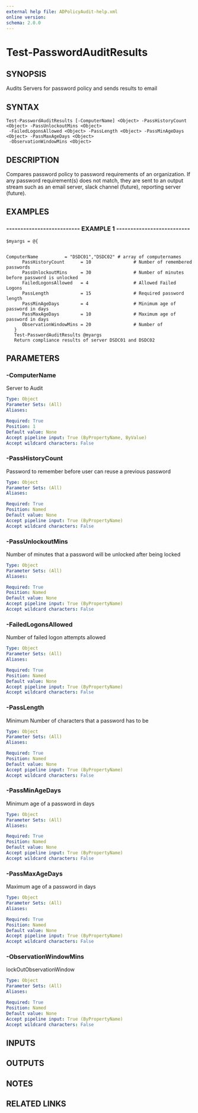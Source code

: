 ```yaml
---
external help file: ADPolicyAudit-help.xml
online version: 
schema: 2.0.0
---
```


# Test-PasswordAuditResults

## SYNOPSIS
Audits Servers for password policy and sends results to email

## SYNTAX

```
Test-PasswordAuditResults [-ComputerName] <Object> -PassHistoryCount <Object> -PassUnlockoutMins <Object>
 -FailedLogonsAllowed <Object> -PassLength <Object> -PassMinAgeDays <Object> -PassMaxAgeDays <Object>
 -ObservationWindowMins <Object>
```

## DESCRIPTION
Compares password policy to password requirements of an organization.
If any password requirement(s) does not match, they are sent to an
output stream such as an email server, slack channel (future),
reporting server (future).

## EXAMPLES

### -------------------------- EXAMPLE 1 --------------------------
```
$myargs = @{


ComputerName          = "DSDC01","DSDC02" # array of computernames
      PassHistoryCount      = 10                # Number of remembered passwords
      PassUnlockoutMins     = 30                # Number of minutes before password is unlocked
      FailedLogonsAllowed   = 4                 # Allowed Failed Logons
      PassLength            = 15                # Required password length
      PassMinAgeDays        = 4                 # Minimum age of password in days
      PassMaxAgeDays        = 10                # Maximum age of password in days
      ObservationWindowMins = 20                # Number of 
   }
   Test-PasswordAuditResults @myargs
   Return compliance results of server DSDC01 and DSDC02
```
## PARAMETERS

### -ComputerName
Server to Audit

```yaml
Type: Object
Parameter Sets: (All)
Aliases: 

Required: True
Position: 1
Default value: None
Accept pipeline input: True (ByPropertyName, ByValue)
Accept wildcard characters: False
```

### -PassHistoryCount
Password to remember before user can reuse a previous password

```yaml
Type: Object
Parameter Sets: (All)
Aliases: 

Required: True
Position: Named
Default value: None
Accept pipeline input: True (ByPropertyName)
Accept wildcard characters: False
```

### -PassUnlockoutMins
Number of minutes that a password will be unlocked after being locked

```yaml
Type: Object
Parameter Sets: (All)
Aliases: 

Required: True
Position: Named
Default value: None
Accept pipeline input: True (ByPropertyName)
Accept wildcard characters: False
```

### -FailedLogonsAllowed
Number of failed logon attempts allowed

```yaml
Type: Object
Parameter Sets: (All)
Aliases: 

Required: True
Position: Named
Default value: None
Accept pipeline input: True (ByPropertyName)
Accept wildcard characters: False
```

### -PassLength
Minimum Number of characters that a password has to be

```yaml
Type: Object
Parameter Sets: (All)
Aliases: 

Required: True
Position: Named
Default value: None
Accept pipeline input: True (ByPropertyName)
Accept wildcard characters: False
```

### -PassMinAgeDays
Minimum age of a password in days

```yaml
Type: Object
Parameter Sets: (All)
Aliases: 

Required: True
Position: Named
Default value: None
Accept pipeline input: True (ByPropertyName)
Accept wildcard characters: False
```

### -PassMaxAgeDays
Maximum age of a password in days

```yaml
Type: Object
Parameter Sets: (All)
Aliases: 

Required: True
Position: Named
Default value: None
Accept pipeline input: True (ByPropertyName)
Accept wildcard characters: False
```

### -ObservationWindowMins
lockOutObservationWindow

```yaml
Type: Object
Parameter Sets: (All)
Aliases: 

Required: True
Position: Named
Default value: None
Accept pipeline input: True (ByPropertyName)
Accept wildcard characters: False
```

## INPUTS

## OUTPUTS

## NOTES

## RELATED LINKS

